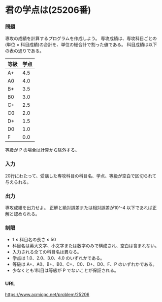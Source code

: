 # 君の学点は\(25206番\)

### 問題

専攻の成績を計算するプログラムを作成しよう。
専攻成績は、専攻科目ごとの\(単位 × 科目成績\)の合計を、単位の総合計で割った値である。
科目成績は以下の表の通りである。
  
|等級|学点|
|---|---|
| A+ | 4.5 |
| A0 | 4.0 |
| B+ | 3.5 |
| B0 | 3.0 |
| C+ | 2.5 |
| C0 | 2.0 |
| D+ | 1.5 |
| D0 | 1.0 |
| F  | 0.0 |

等級が P の場合は計算から除外する。

     
### 入力

20行にわたって、受講した専攻科目の科目名、学点、等級が空白で区切られて与えられる。


### 出力

専攻成績を出力せよ。
正解と絶対誤差または相対誤差が10^-4 以下であれば正解と認められる。


### 制限

* 1 ≤ 科目名の長さ ≤ 50 
* 科目名は英大文字、小文字または数字のみで構成され、空白は含まれない。
* 入力される全ての科目名は異なる。
* 学点は 1.0、2.0、3.0、4.0 のいずれかである。  
* 等級は A+、A0、B+、B0、C+、C0、D+、D0、F、P のいずれかである。 
* 少なくとも1科目は等級が P でないことが保証される。 

### URL

https://www.acmicpc.net/problem/25206
